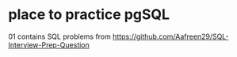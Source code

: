 # place to practice pgSQL
01 contains SQL problems from https://github.com/Aafreen29/SQL-Interview-Prep-Question



